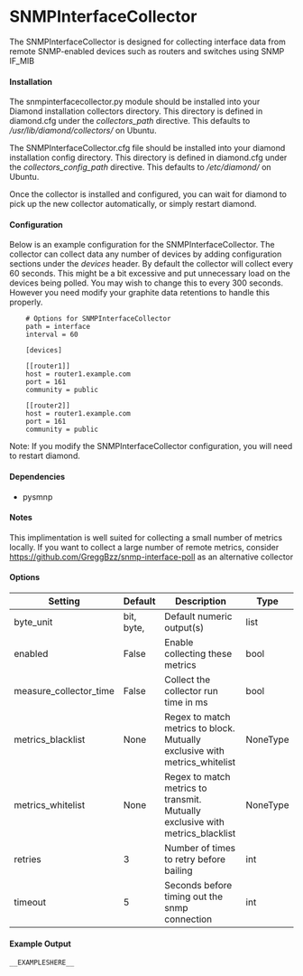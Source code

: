 <!--This file was generated from the python source
Please edit the source to make changes
-->
SNMPInterfaceCollector
=====

The SNMPInterfaceCollector is designed for collecting interface data from
remote SNMP-enabled devices such as routers and switches using SNMP IF_MIB

#### Installation

The snmpinterfacecollector.py module should be installed into your Diamond
installation collectors directory. This directory is defined
in diamond.cfg under the *collectors_path* directive. This defaults to
*/usr/lib/diamond/collectors/* on Ubuntu.

The SNMPInterfaceCollector.cfg file should be installed into your diamond
installation config directory. This directory is defined
in diamond.cfg under the *collectors_config_path* directive. This defaults to
*/etc/diamond/* on Ubuntu.

Once the collector is installed and configured, you can wait for diamond to
pick up the new collector automatically, or simply restart diamond.

#### Configuration

Below is an example configuration for the SNMPInterfaceCollector. The collector
can collect data any number of devices by adding configuration sections
under the *devices* header. By default the collector will collect every 60
seconds. This might be a bit excessive and put unnecessary load on the
devices being polled. You may wish to change this to every 300 seconds. However
you need modify your graphite data retentions to handle this properly.

```
    # Options for SNMPInterfaceCollector
    path = interface
    interval = 60

    [devices]

    [[router1]]
    host = router1.example.com
    port = 161
    community = public

    [[router2]]
    host = router1.example.com
    port = 161
    community = public
```

Note: If you modify the SNMPInterfaceCollector configuration, you will need to
restart diamond.

#### Dependencies

 * pysmnp

#### Notes

This implimentation is well suited for collecting a small number of metrics
locally. If you want to collect a large number of remote metrics, consider
https://github.com/GreggBzz/snmp-interface-poll as an alternative collector


#### Options

Setting | Default | Description | Type
--------|---------|-------------|-----
byte_unit | bit, byte, | Default numeric output(s) | list
enabled | False | Enable collecting these metrics | bool
measure_collector_time | False | Collect the collector run time in ms | bool
metrics_blacklist | None | Regex to match metrics to block. Mutually exclusive with metrics_whitelist | NoneType
metrics_whitelist | None | Regex to match metrics to transmit. Mutually exclusive with metrics_blacklist | NoneType
retries | 3 | Number of times to retry before bailing | int
timeout | 5 | Seconds before timing out the snmp connection | int

#### Example Output

```
__EXAMPLESHERE__
```

